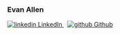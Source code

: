 ### Evan Allen


<p>
  <a href="https://www.linkedin.com/evanallen13" rel="nofollow noreferrer">
    <img src="https://i.stack.imgur.com/gVE0j.png" alt="linkedin"> LinkedIn
  </a> &nbsp; 
  <a href="https://github.com/evanallen13" rel="nofollow noreferrer">
    <img src="https://i.stack.imgur.com/tskMh.png" alt="github"> Github
  </a>
</p>
